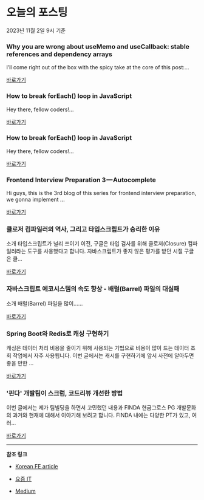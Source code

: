 # 오늘의 포스팅 
2023년 11월 2일 9시 기준 

### Why you are wrong about useMemo and useCallback: stable references and dependency arrays 

 I’ll come right out of the box with the spicy take at the core of this post:... 

 [바로가기](https://medium.com/@texonidas/why-you-are-wrong-about-usememo-and-usecallback-stable-references-and-dependency-arrays-04bcb72977bb?responsesOpen=true&sortBy=REVERSE_CHRON&source=topic_portal_recommended_stories---------0-84----------react----------21645e35_318c_47ca_9007_15d28c47c606-------) 

### How to break forEach() loop in JavaScript 

 Hey there, fellow coders!... 

 [바로가기](https://medium.com/@rajatnanavati258/how-to-break-foreach-loop-in-javascript-ed93948e7429?responsesOpen=true&sortBy=REVERSE_CHRON&source=topic_portal_recommended_stories---------0-84----------javascript----------6d2713be_1f81_4477_b954_3ae91f53a5a4-------) 

### How to break forEach() loop in JavaScript 

 Hey there, fellow coders!... 

 [바로가기](https://medium.com/@rajatnanavati258/how-to-break-foreach-loop-in-javascript-ed93948e7429?responsesOpen=true&sortBy=REVERSE_CHRON&source=topic_portal_recommended_stories---------0-84----------typescript----------9d988f76_3d60_4abf_973c_0658942a388f-------) 

### Frontend Interview Preparation 3 — Autocomplete 

 Hi guys, this is the 3rd blog of this series for frontend interview preparation, we gonna implement ... 

 [바로가기](https://medium.com/@leoli888/frontend-interview-preparation-3-autocomplete-326ec56061b9?responsesOpen=true&sortBy=REVERSE_CHRON&source=topic_portal_recommended_stories---------0-84----------frontend----------9d49b116_c672_46e4_a91c_80ad74865af1-------) 

###  클로저 컴파일러의 역사, 그리고 타입스크립트가 승리한 이유 

 소개 타입스크립트가 널리 쓰이기 이전, 구글은 타입 검사를 위해 클로저(Closure) 컴파일러라는 도구를 사용했다고 합니다. 자바스크립트가 좋지 않은 평가를 받던 시절 구글은 클... 

 [바로가기](https://kofearticle.substack.com/p/korean-fe-article-bab) 

###  자바스크립트 에코시스템의 속도 향상 - 배럴(Barrel) 파일의 대실패 

 소개 배럴(Barrel) 파일을 많이…... 

 [바로가기](https://kofearticle.substack.com/p/korean-fe-article-barrel) 

### Spring Boot와 Redis로 캐싱 구현하기 

 캐싱은 데이터 처리 비용을 줄이기 위해 사용되는 기법으로 비용이 많이 드는 데이터 조회 작업에서 자주 사용됩니다. 이번 글에서는 캐시를 구현하기에 앞서 사전에 알아두면 좋을 만한 ... 

 [바로가기](https://yozm.wishket.com/magazine/detail/2296/) 

### '핀다' 개발팀이 스크럼, 코드리뷰 개선한 방법 

 이번 글에서는 제가 팀빌딩을 하면서 고민했던 내용과 FINDA 현금그로스 PG 개발문화의 과거와 현재에 대해서 이야기해 보려고 합니다. FINDA 내에는 다양한 PT가 있고, 여러... 

 [바로가기](https://yozm.wishket.com/magazine/detail/2295/) 

---

**참조 링크**

- [Korean FE article](https://kofearticle.substack.com) 

- [요즘 IT](https://yozm.wishket.com/magazine) 

- [Medium](https://medium.com) 

